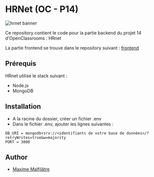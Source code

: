 # HRNet (OC - P14)

![hrnet banner](https://zupimages.net/up/23/36/gotu.png)

Ce repository contient le code pour la partie backend du projet 14 d'OpenClassrooms : HRnet

La partie frontend se trouve dans le repository suivant : [frontend](https://github.com/maxew33/OC-P14-HRNet-frontend)

## Prérequis

HRnet utilise le stack suivant :

- Node.js
- MongoDB

## Installation

- A la racine du dossier, créer un fichier .env
- Dans le fichier .env, ajouter les lignes suivantes :

```
DB_URI = mongodb+srv://<identifiants de votre base de données>/?retryWrites=true&w=majority
PORT = 3000
```

## Author

-   [Maxime Malfilâtre](https://www.github.com/maxew33)
